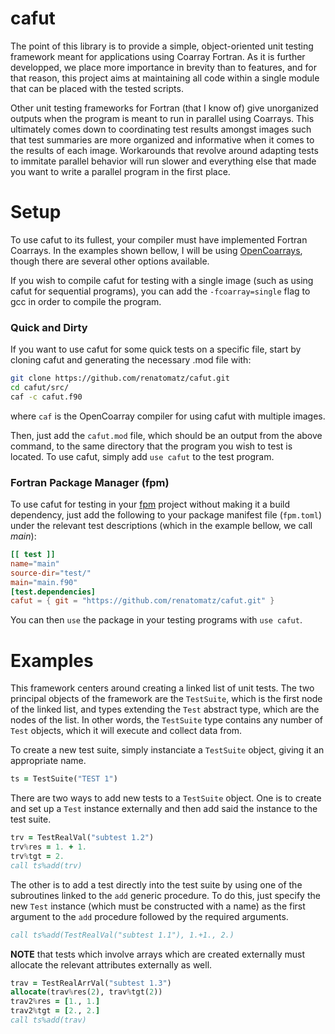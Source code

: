 # cafut

The point of this library is to provide a simple, object-oriented unit testing framework meant for applications using Coarray Fortran. As it is further developped, we place more importance in brevity than to features, and for that reason, this project aims at maintaining all code within a single module that can be placed with the tested scripts.

Other unit testing frameworks for Fortran (that I know of) give unorganized outputs when the program is meant to run in parallel using Coarrays. This ultimately comes down to coordinating test results amongst images such that test summaries are more organized and informative when it comes to the results of each image. Workarounds that revolve around adapting tests to immitate parallel behavior will run slower and everything else that made you want to write a parallel program in the first place.

# Setup

To use cafut to its fullest, your compiler must have implemented Fortran Coarrays. In the examples shown bellow, I will be using [OpenCoarrays](https://github.com/sourceryinstitute/OpenCoarrays), though there are several other options available. 

If you wish to compile cafut for testing with a single image (such as using cafut for sequential programs), you can add the `-fcoarray=single` flag to gcc in order to compile the program.

### Quick and Dirty

If you want to use cafut for some quick tests on a specific file, start by cloning cafut and generating the necessary .mod file with:

```sh
git clone https://github.com/renatomatz/cafut.git
cd cafut/src/
caf -c cafut.f90
```

where `caf` is the OpenCoarray compiler for using cafut with multiple images.

Then, just add the `cafut.mod` file, which should be an output from the above command, to the same directory that the program you wish to test is located. To use cafut, simply add `use cafut` to the test program.

### Fortran Package Manager (fpm)

To use cafut for testing in your [fpm](https://github.com/fortran-lang/fpm) project without making it a build dependency, just add the following to your package manifest file (`fpm.toml`) under the relevant test descriptions (which in the example bellow, we call _main_):

```toml
[[ test ]]
name="main"
source-dir="test/"
main="main.f90"
[test.dependencies]
cafut = { git = "https://github.com/renatomatz/cafut.git" }
```

You can then `use` the package in your testing programs with `use cafut`.

# Examples

This framework centers around creating a linked list of unit tests. The two principal objects of the framework are the `TestSuite`, which is the first node of the linked list, and types extending the `Test` abstract type, which are the nodes of the list. In other words, the `TestSuite` type contains any number of `Test` objects, which it will execute and collect data from.

To create a new test suite, simply instanciate a `TestSuite` object, giving it an appropriate name.

```fortran
ts = TestSuite("TEST 1")
```

There are two ways to add new tests to a `TestSuite` object. One is to create and set up a `Test` instance externally and then add said the instance to the test suite.

```fortran
trv = TestRealVal("subtest 1.2")
trv%res = 1. + 1.
trv%tgt = 2.
call ts%add(trv)
```

The other is to add a test directly into the test suite by using one of the subroutines linked to the `add` generic procedure. To do this, just specify the new `Test` instance (which must be constructed with a name) as the first argument to the `add` procedure followed by the required arguments.

```fortran
call ts%add(TestRealVal("subtest 1.1"), 1.+1., 2.)
```

**NOTE** that tests which involve arrays which are created externally must allocate the relevant attributes externally as well.

```fortran
trav = TestRealArrVal("subtest 1.3")
allocate(trav%res(2), trav%tgt(2))
trav2%res = [1., 1.]
trav2%tgt = [2., 2.]
call ts%add(trav)
```
